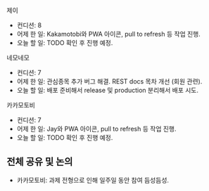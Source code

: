 
제이
- 컨디션: 8
- 어제 한 일: Kakamotobi와 PWA 아이콘, pull to refresh 등 작업 진행.
- 오늘 할 일: TODO 확인 후 진행 예정.

네모네모
- 컨디션: 7
- 어제 한 일: 관심종목 추가 버그 해결. REST docs 목차 개선 (회원 관련).
- 오늘 할 일: 배포 준비해서 release 및 production 분리해서 배포 시도.

카카모토비
- 컨디션: 7
- 어제 한 일: Jay와 PWA 아이콘, pull to refresh 등 작업 진행.
- 오늘 할 일: TODO 확인 후 진행 예정.

## 전체 공유 및 논의
- 카카모토비: 과제 전형으로 인해 일주일 동안 참여 듬성듬성.
